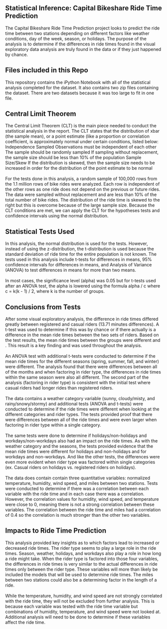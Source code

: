 ## Statistical Inference: Capital Bikeshare Ride Time Prediction
The Capital Bikeshare Ride Time Prediction project looks to predict the ride time between two stations depending on different factors like weather conditions, day of the week, season, or holidays. The purpose of the analysis is to determine if the differences in ride times found in the visual exploratory data analysis are truly found in the data or if they just happened by chance.

## Files included in this Repo
This repository contains the iPython Notebook with all of the statistical analysis completed for the dataset. It also contains two zip files containing the dataset. There are two datasets because it was too large to fit in one file.

## Central Limit Theorem
The Central Limit Theorem (CLT) is the main piece needed to conduct the statistical analysis in the report. The CLT states that the distribution of xbar (the sample mean), or a point estimate (like a proportion or correlation coefficient, is approximately normal under certain conditions, listed below:
Independence
Sampled Observations must be independent of each other
The sample should be randomly sampled
If sampling without replacement, the sample size should be less than 10% of the population
Sample Size/Skew
If the distribution is skewed, then the sample size needs to be increased in order for the distribution of the point estimate to be normal
<br>
<br>
For the tests done in this analysis, a random sample of 100,000 rows from the 1.1 million rows of bike rides were analyzed. Each row is independent of the other rows as one ride does not depend on the previous or future rides. The data were sampled without replacement and are less than 10% of the total number of bike rides. The distribution of the ride time is skewed to the right but this is overcome because of the large sample size. Because the CLT conditions are met, we can apply the CLT for the hypotheses tests and confidence intervals using the normal distribution.

## Statistical Tests Used
In this analysis, the normal distribution is used for the tests. However, instead of using the z-distribution, the t-distribution is used because the standard deviation of ride time for the entire population is not known. The tests used in this analysis include t-tests for differences in means, 95% confidence intervals for differences in means, and Analysis of Variance (ANOVA) to test differences in means for more than two means.
<br>
<br>
In most cases, the significance level (alpha) was 0.05 but for t-tests used after an ANOVA test, the alpha is lowered using the formula alpha / c where c = k(k - 1) / 2, where k is the number of groups.

## Conclusions from Tests
After some visual exploratory analysis, the difference in ride times differed greatly between registered and casual riders (13.71 minutes differences). A t-test was used to determine if this was by chance or if there actually is a difference in the mean ride times between the two sets of riders. Based on the test results, the mean ride times between the groups were different and . This result is a key finding and was used throughout the analysis.
<br>
<br>
An ANOVA test with additional t-tests were conducted to determine if the mean ride times for the different seasons (spring, summer, fall, and winter) were different. The analysis found that there were differences between all of the months and when factoring in rider type, the differences in ride times within the same season were also all different. The second part of the analysis (factoring in rider type) is consistent with the initial test where casual riders had longer rides than registered riders.
<br>
<br>
The data contains a weather category variable (sunny, cloudy/misty, and rainy/snowy/stormy) and additional tests (ANOVA and t-tests) were conducted to determine if the ride times were different when looking at the different categories and rider types. The tests provided proof that there were differences between all of the ride times and were even larger when factoring in rider type within a single category.
<br>
<br>
The same tests were done to determine if holidays/non-holidays and workdays/non-workdays also had an impact on the ride times. As with the weather category and the seasons, the tests provided evidence that the mean ride times were different for holidays and non-holidays and for workdays and non-workdays. And like the other tests, the differences were even more evident when rider type was factored within single categories (ex. Casual riders on holidays vs. registered riders on holidays). 
<br>
<br>
The data does contain contain three quantitative variables: normalized temperature, humidity, wind speed, and miles between two stations. Tests were conducted to determine if there was a correlation between each variable with the ride time and in each case there was a correlation. However, the correlation values for humidity, wind speed, and temperature were close to 0, meaning there is not a strong correlation between these variables. The correlation between the ride time and miles had a correlation of 0.4 so the correlation is much stronger than the other two variables.

## Impacts to Ride Time Prediction
This analysis provided key insights as to which factors lead to increased or decreased ride times. The rider type seems to play a large role in the ride times. Season, weather, holidays, and workdays also play a role in how long a ride might take. When the rider type is factored into those four variables, the differences in ride times is very similar to the actual differences in ride times only between the rider type. These variables will more than likely be included the models that will be used to determine ride times. The miles between two stations could also be a determining factor in the length of a ride.
<br>
<br>
While the temperature, humidity, and wind speed are not strongly correlated with the ride time, they will not be excluded from further analysis. This is because each variable was tested with the ride time variable but combinations of humidity, temperature, and wind speed were not looked at. Additional analysis will need to be done to determine if these variables affect the ride time. 




